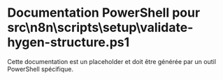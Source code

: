 # Documentation PowerShell pour src\n8n\scripts\setup\validate-hygen-structure.ps1

Cette documentation est un placeholder et doit être générée par un outil PowerShell spécifique.
